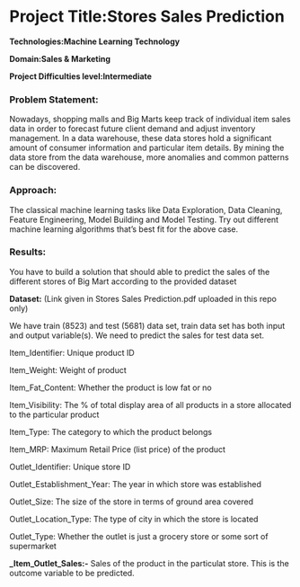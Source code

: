 # Project Title:Stores Sales Prediction

**Technologies:Machine Learning Technology**

**Domain:Sales & Marketing**
  
**Project Difficulties level:Intermediate**
  
 
### Problem Statement:
Nowadays, shopping malls and Big Marts keep track of individual item sales data in order to forecast future client demand and adjust inventory management. In a data warehouse, these data stores hold a significant amount of consumer information and particular item details. By mining the data store from the data warehouse, more anomalies and common patterns can be discovered.

### Approach: ### 
The classical machine learning tasks like Data Exploration, Data Cleaning, Feature Engineering, Model Building and Model Testing. Try out different machine learning algorithms that’s best fit for the above case.

### Results: ### 
You have to build a solution that should able to predict the sales of the different stores of Big Mart according to the provided dataset

**Dataset:**
(Link given in Stores Sales Prediction.pdf uploaded in this repo only)

We have train (8523) and test (5681) data set, train data set has both input and output
variable(s). We need to predict the sales for test data set. 

Item_Identifier: Unique product ID 

Item_Weight: Weight of product 

Item_Fat_Content: Whether the product is low fat or no

Item_Visibility: The % of total display area of all products in a store allocated to the particular product 

Item_Type: The category to which the product belongs 

Item_MRP: Maximum Retail Price (list price) of the product

Outlet_Identifier: Unique store ID 

Outlet_Establishment_Year: The year in which store was established 

Outlet_Size: The size of the store in terms of ground area covered

Outlet_Location_Type: The type of city in which the store is located 

Outlet_Type: Whether the outlet is just a grocery store or some sort of supermarket

**_Item_Outlet_Sales:-** Sales of the product in the particulat store. This is the outcome
variable to be predicted.

